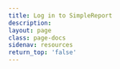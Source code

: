 ```yaml
---
title: Log in to SimpleReport
description:
layout: page
class: page-docs
sidenav: resources
return_top: 'false'
---
```

